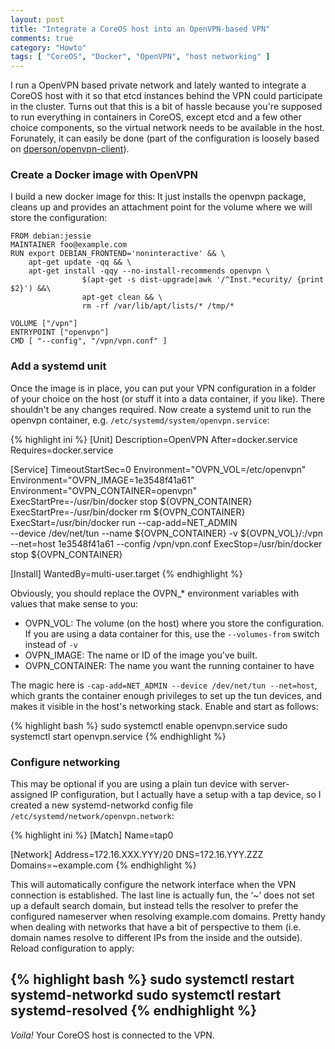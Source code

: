 ```yaml
---
layout: post
title: "Integrate a CoreOS host into an OpenVPN-based VPN"
comments: true
category: "Howto"
tags: [ "CoreOS", "Docker", "OpenVPN", "host networking" ]
---
```


I run a OpenVPN based private network and lately wanted to integrate a CoreOS
host with it so that etcd instances behind the VPN could participate in the
cluster. Turns out that this is a bit of hassle because you're supposed to run
everything in containers in CoreOS, except etcd and a few other choice components,
so the virtual network needs to be available in the host. Forunately, it can
easily be done (part of the configuration is loosely based on
[dperson/openvpn-client](https://github.com/dperson/openvpn-client)).

### Create a Docker image with OpenVPN

I build a new docker image  for this:
It just installs the openvpn package, cleans up and provides an attachment point
for the  volume where we will store the configuration:

    FROM debian:jessie
    MAINTAINER foo@example.com
    RUN export DEBIAN_FRONTEND='noninteractive' && \
        apt-get update -qq && \
        apt-get install -qqy --no-install-recommends openvpn \
                    $(apt-get -s dist-upgrade|awk '/^Inst.*ecurity/ {print $2}') &&\
                    apt-get clean && \
                    rm -rf /var/lib/apt/lists/* /tmp/*

    VOLUME ["/vpn"]
    ENTRYPOINT ["openvpn"]
    CMD [ "--config", "/vpn/vpn.conf" ]

### Add a systemd unit

Once the image is in place, you can put your VPN configuration in a folder of
your choice on the host (or stuff it into a data container, if you like). There
shouldn't be any changes required. Now create a systemd unit to run the openvpn
container, e.g. `/etc/systemd/system/openvpn.service`:

{% highlight ini %}
[Unit]
Description=OpenVPN
After=docker.service
Requires=docker.service

[Service]
TimeoutStartSec=0
Environment="OVPN_VOL=/etc/openvpn"
Environment="OVPN_IMAGE=1e3548f41a61"
Environment="OVPN_CONTAINER=openvpn"
ExecStartPre=-/usr/bin/docker stop ${OVPN_CONTAINER}
ExecStartPre=-/usr/bin/docker rm ${OVPN_CONTAINER}
ExecStart=/usr/bin/docker run --cap-add=NET_ADMIN \
  --device /dev/net/tun --name ${OVPN_CONTAINER} -v ${OVPN_VOL}/:/vpn \
  --net=host 1e3548f41a61 --config /vpn/vpn.conf
ExecStop=/usr/bin/docker stop ${OVPN_CONTAINER}

[Install]
WantedBy=multi-user.target
{% endhighlight %}

Obviously, you should replace the OVPN_* environment variables with values that
make sense to you:

* OVPN_VOL: The volume (on the host) where you store the configuration. If you
  are using a data container for this, use the `--volumes-from` switch instead
  of  `-v`
* OVPN_IMAGE: The name or ID of the image you've built.
* OVPN_CONTAINER: The name you want the running container to have


The magic here is
`-cap-add=NET_ADMIN --device /dev/net/tun --net=host`, which grants the container
enough privileges to set up the tun devices, and makes it visible in the host's
networking stack. Enable and start as follows:

{% highlight bash %}
sudo systemctl enable openvpn.service
sudo systemctl start openvpn.service
{% endhighlight %}

### Configure networking

This may be optional if you are using a plain tun device with server-assigned
IP configuration, but I actually have a setup with a tap device, so I created
a new systemd-networkd config file `/etc/systemd/network/openvpn.network`:

{% highlight ini %}
[Match]
Name=tap0

[Network]
Address=172.16.XXX.YYY/20
DNS=172.16.YYY.ZZZ
Domains=~example.com
{% endhighlight %}

This will automatically configure the network interface when the VPN connection
is established. The last line is actually fun, the ‘~’ does not set up a default
search domain, but instead tells the resolver to  prefer the configured
nameserver when resolving example.com domains. Pretty handy when dealing with
networks that have a bit of perspective to them (i.e. domain names resolve to
different IPs from the inside and the outside). Reload configuration to apply:

{% highlight bash %}
sudo systemctl restart systemd-networkd
sudo systemctl restart systemd-resolved
{% endhighlight %}
----
_Voila!_ Your CoreOS host is connected to the VPN.
